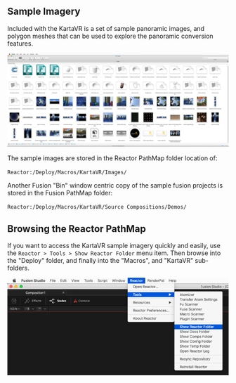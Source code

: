 ## <a name="sample-imagery"></a>Sample Imagery ##

Included with the KartaVR is a set of sample panoramic images, and polygon meshes that can be used to explore the panoramic conversion features.

![Sample Images](images/sample-images.png)


The sample images are stored in the Reactor PathMap folder location of:

`Reactor:/Deploy/Macros/KartaVR/Images/`

Another Fusion "Bin" window centric copy of the sample fusion projects is stored in the Fusion PathMap folder:

`Reactor:/Deploy/Macros/KartaVR/Source Compositions/Demos/`

## <a name="show-reactor-folder"></a>Browsing the Reactor PathMap ##

If you want to access the KartaVR sample imagery quickly and easily, use the `Reactor > Tools > Show Reactor Folder` menu item. Then browse into the "Deploy" folder, and finally into the "Macros", and "KartaVR" sub-folders.

![Show Reactor Folder](images/show_reactor_folder.png)

